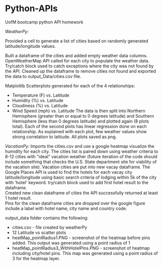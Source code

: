# Python-APIs
UofM bootcamp python API homework

*WeatherPy:* 

Provided a cell to generate a list of cities based on randomly generated latitude/longitude values.

Built a dataframe of the cities and added empty weather data columns. OpenWeatherMap API called for each city to populate the weather data. Try/catch block used to catch exceptions where the city was not found by the API. Cleaned up the dataframe to remove cities not found and exported the data to output_Data/cities.csv file.

Matplotlib Scatterplots generated for each of the 4 relationships:

* Temperature (F) vs. Latitude
* Humidity (%) vs. Latitude
* Cloudiness (%) vs. Latitude
* Wind Speed (mph) vs. Latitude
The data is then split into Northern Hemisphere (greater than or equal to 0 degrees latitude) and Southern Hemisphere (less than 0 degrees latitude) and plotted again (8 plots total). Each of the second plots has linear regression done on each relationship. As explained with each plot, few weather values show strong correlation to latitude. All plots saved as png.

*VacationPy:* 
Imports the cities.csv and use a google heatmap visualize the humidity for each city. 
The cities list is paired down using weather criteria to 8-12 cities with "ideal" vacation weather (future iteration of the code should include something that checks the U.S. State department site for viability of the vacation site). Vacation cities are put into new vacay dataframe. 
The Google Places API is used to find the hotels for each vacay city latitude/longitude using basic search criteria of lodging within 5k of the city with 'hotel' keyword.  try/catch block used to add first hotel result to the dataframe.  
Created new clean dataframe of cities the API successfully returned at least 1 hotel result.  
Pins for the clean dataframe cities are dropped over the google figure include a label with hotel name, city name and country code.

output_data folder contains the following:
* cities.csv - file created by weatherPy
* 12 Latitude vs <Weather feature> scatter plots
* heatMap_pointRadius1.PNG - screenshot of the heatmap before pins added.  This output was generated using a point radius of 1
* heatMap_pointRadius3_WithHotelPins.PNG - screenshot of heatmap including city/hotel pins.  This map was generated using a point radius of 3 for the heatmap layer.